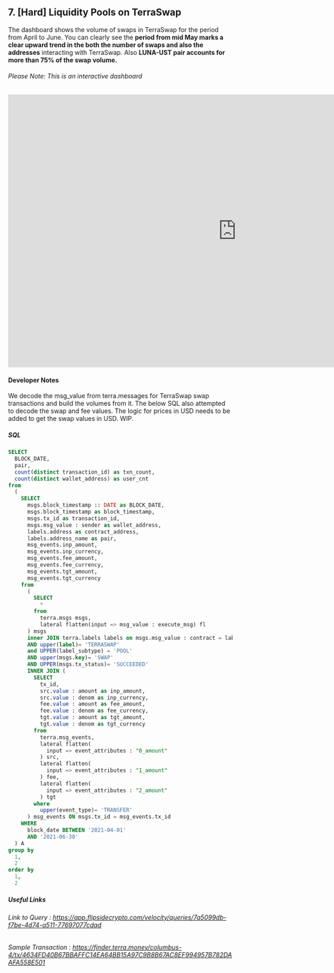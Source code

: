 ## 7. [Hard] Liquidity Pools on TerraSwap

The dashboard shows the volume of swaps in TerraSwap for the period from April to June. You can clearly see the **period from mid May marks a clear upward trend in the both the number of swaps and also the addresses** interacting with TerraSwap. Also **LUNA-UST pair accounts for more than 75% of the swap volume.**  
 
###### Please Note: This is an interactive dashboard 

<iframe width="1024" height="612" src="https://app.powerbi.com/view?r=eyJrIjoiZjIwYjM5MGItZDk5Zi00ODNkLTg5MDAtYzI4Mzk3NzZhZDNiIiwidCI6ImIyNzI1YWM4LTMyY2MtNDhjZS1iYTdmLTc4MmFlYjQxNTUwYSJ9&pageName=ReportSection" frameborder="0" allowFullScreen="true"></iframe>


#### Developer Notes  
We decode the msg_value from terra.messages for TerraSwap swap transactions and build the volumes from it. The below SQL also attempted to decode the swap and fee values. The logic for prices in USD needs to be added to get the swap values in USD. WIP.


##### SQL 
```sql
SELECT 
  BLOCK_DATE, 
  pair, 
  count(distinct transaction_id) as txn_count, 
  count(distinct wallet_address) as user_cnt 
from 
  (
    SELECT 
      msgs.block_timestamp :: DATE as BLOCK_DATE, 
      msgs.block_timestamp as block_timestamp, 
      msgs.tx_id as transaction_id, 
      msgs.msg_value : sender as wallet_address, 
      labels.address as contract_address, 
      labels.address_name as pair, 
      msg_events.inp_amount, 
      msg_events.inp_currency, 
      msg_events.fee_amount, 
      msg_events.fee_currency, 
      msg_events.tgt_amount, 
      msg_events.tgt_currency 
    from 
      (
        SELECT 
          * 
        from 
          terra.msgs msgs, 
          lateral flatten(input => msg_value : execute_msg) fl
      ) msgs 
      inner JOIN terra.labels labels on msgs.msg_value : contract = labels.address 
      AND upper(label)= 'TERRASWAP' 
      and UPPER(label_subtype) = 'POOL' 
      AND upper(msgs.key)= 'SWAP' 
      AND UPPER(msgs.tx_status)= 'SUCCEEDED' 
      INNER JOIN (
        SELECT 
          tx_id, 
          src.value : amount as inp_amount, 
          src.value : denom as inp_currency, 
          fee.value : amount as fee_amount, 
          fee.value : denom as fee_currency, 
          tgt.value : amount as tgt_amount, 
          tgt.value : denom as tgt_currency 
        from 
          terra.msg_events, 
          lateral flatten(
            input => event_attributes : "0_amount"
          ) src, 
          lateral flatten(
            input => event_attributes : "1_amount"
          ) fee, 
          lateral flatten(
            input => event_attributes : "2_amount"
          ) tgt 
        where 
          upper(event_type)= 'TRANSFER'
      ) msg_events ON msgs.tx_id = msg_events.tx_id 
    WHERE 
      block_date BETWEEN '2021-04-01' 
      AND '2021-06-30'
  ) A 
group by 
  1, 
  2 
order by 
  1, 
  2

```

##### Useful Links
###### Link to Query : <https://app.flipsidecrypto.com/velocity/queries/7a5099db-f7be-4d74-a511-77697077cdad>
###### Sample Transaction : <https://finder.terra.money/columbus-4/tx/4634FD40B67BBAFFC14EA64BB15A97C9B8B67AC8EF994957B782DAAFA558E501>
